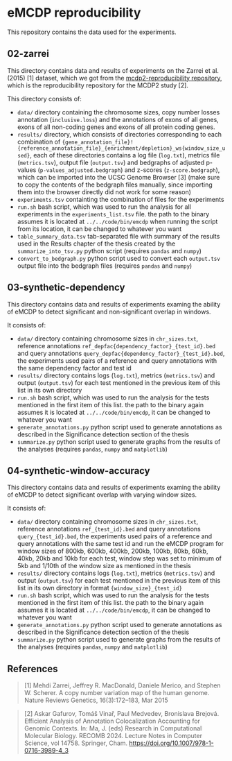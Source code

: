 # eMCDP reproducibility

This repository contains the data used for the experiments.

## 02-zarrei

This directory contains data and results of experiments on the Zarrei et al. (2015) [1] dataset, which we got from the [mcdp2-reproducibility repository](https://github.com/fmfi-compbio/mcdp2-reproducibility), which is the reproducibility repository for the MCDP2 study [2].

This directory consists of:
- `data/` directory containing the chromosome sizes, copy number losses annotation (`inclusive.loss`) and the annotations of exons of all genes, exons of all non-coding genes and exons of all protein coding genes.
- `results/` directory, which consists of directories corresponding to each combination of `{gene_annotation_file}!{reference_annotation_file}_{enrichment/depletion}_ws{window_size_used}`, each of these directories contains a log file (`log.txt`), metrics file (`metrics.tsv`), output file (`output.tsv`) and bedgraphs of adjusted p-values (`p-values_adjusted.bedgraph`) and z-scores (`z-score.bedgraph`), which can be imported into the UCSC Genome Browser [3] (make sure to copy the contents of the bedgraph files manually, since importing them into the browser directly did not work for some reason)
- `experiments.tsv` containting the combination of files for the experiments
- `run.sh` bash script, which was used to run the analysis for all experiments in the `experiments_list.tsv` file. the path to the binary assumes it is located at `../../code/bin/emcdp` when running the script from its location, it can be changed to whatever you want
- `table_summary_data.tsv` tab-separated file with summary of the results used in the Results chapter of the thesis created by the `summarize_into_tsv.py` python script (requires `pandas` and `numpy`)
- `convert_to_bedgraph.py` python script used to convert each `output.tsv` output file into the bedgraph files (requires `pandas` and `numpy`)

## 03-synthetic-dependency

This directory contains data and results of experiments examing the ability of eMCDP to detect significant and non-significant overlap in windows.

It consists of:
- `data/` directory containing chromosome sizes in `chr_sizes.txt`, reference annotations `ref_depfac{dependency_factor}_{test_id}.bed` and query annotations `query_depfac{dependency_factor}_{test_id}.bed`, the experiments used pairs of a reference and query annotations with the same dependency factor and test id
- `results/` directory contains logs (`log.txt`), metrics (`metrics.tsv`) and output (`output.tsv`) for each test mentioned in the previous item of this list in its own directory
- `run.sh` bash script, which was used to run the analysis for the tests mentioned in the first item of this list. the path to the binary again assumes it is located at `../../code/bin/emcdp`, it can be changed to whatever you want
- `generate_annotations.py` python script used to generate annotations as described in the Significance detection section of the thesis
- `summarize.py` python script used to generate graphs from the results of the analyses (requires `pandas`, `numpy` and `matplotlib`)

## 04-synthetic-window-accuracy

This directory contains data and results of experiments examing the ability of eMCDP to detect significant overlap with varying window sizes.

It consists of:
- `data/` directory containing chromosome sizes in `chr_sizes.txt`, reference annotations `ref_{test_id}.bed` and query annotations `query_{test_id}.bed`, the experiments used pairs of a reference and query annotations with the same test id and run the eMCDP program for window sizes of 800kb, 600kb, 400kb, 200kb, 100kb, 80kb, 60kb, 40kb, 20kb and 10kb for each test, window step was set to minimum of 5kb and 1/10th of the window size as mentioned in the thesis
- `results/` directory contains logs (`log.txt`), metrics (`metrics.tsv`) and output (`output.tsv`) for each test mentioned in the previous item of this list in its own directory in format `{window_size}_{test_id}`
- `run.sh` bash script, which was used to run the analysis for the tests mentioned in the first item of this list. the path to the binary again assumes it is located at `../../code/bin/emcdp`, it can be changed to whatever you want
- `generate_annotations.py` python script used to generate annotations as described in the Significance detection section of the thesis
- `summarize.py` python script used to generate graphs from the results of the analyses (requires `pandas`, `numpy` and `matplotlib`)

## References

> [1] Mehdi Zarrei, Jeffrey R. MacDonald, Daniele Merico, and Stephen W. Scherer.
> A copy number variation map of the human genome. Nature Reviews Genetics,
> 16(3):172–183, Mar 2015

> [2] Askar Gafurov, Tomáš Vinař, Paul Medvedev, Bronislava Brejová. Efficient Analysis of Annotation Colocalization Accounting for Genomic Contexts. In: Ma, J. (eds) Research in Computational Molecular Biology. RECOMB 2024. Lecture Notes in Computer Science, vol 14758. Springer, Cham. https://doi.org/10.1007/978-1-0716-3989-4_3
